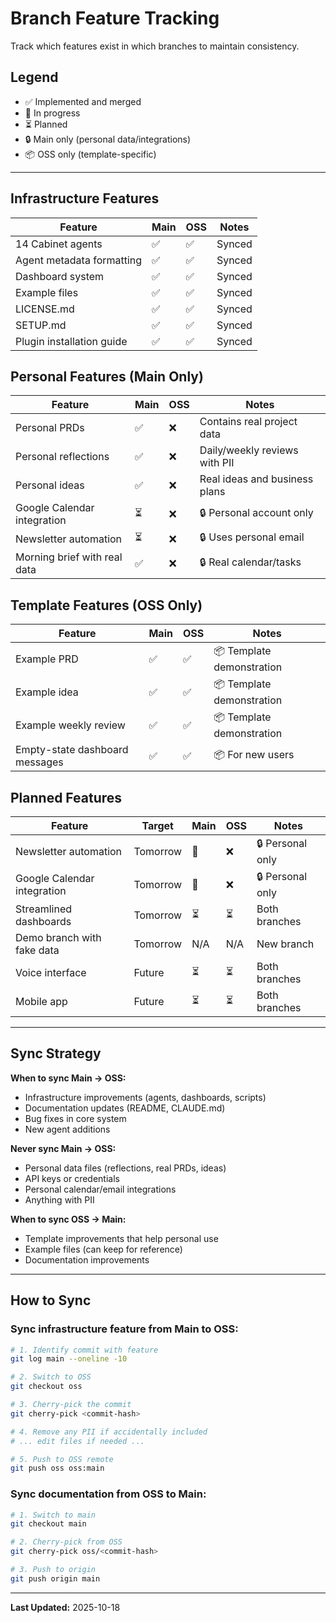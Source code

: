 # Branch Feature Tracking

Track which features exist in which branches to maintain consistency.

## Legend
- ✅ Implemented and merged
- 🚧 In progress
- ⏳ Planned
- 🔒 Main only (personal data/integrations)
- 📦 OSS only (template-specific)

---

## Infrastructure Features

| Feature | Main | OSS | Notes |
|---------|------|-----|-------|
| 14 Cabinet agents | ✅ | ✅ | Synced |
| Agent metadata formatting | ✅ | ✅ | Synced |
| Dashboard system | ✅ | ✅ | Synced |
| Example files | ✅ | ✅ | Synced |
| LICENSE.md | ✅ | ✅ | Synced |
| SETUP.md | ✅ | ✅ | Synced |
| Plugin installation guide | ✅ | ✅ | Synced |

## Personal Features (Main Only)

| Feature | Main | OSS | Notes |
|---------|------|-----|-------|
| Personal PRDs | ✅ | ❌ | Contains real project data |
| Personal reflections | ✅ | ❌ | Daily/weekly reviews with PII |
| Personal ideas | ✅ | ❌ | Real ideas and business plans |
| Google Calendar integration | ⏳ | ❌ | 🔒 Personal account only |
| Newsletter automation | ⏳ | ❌ | 🔒 Uses personal email |
| Morning brief with real data | ✅ | ❌ | 🔒 Real calendar/tasks |

## Template Features (OSS Only)

| Feature | Main | OSS | Notes |
|---------|------|-----|-------|
| Example PRD | ✅ | ✅ | 📦 Template demonstration |
| Example idea | ✅ | ✅ | 📦 Template demonstration |
| Example weekly review | ✅ | ✅ | 📦 Template demonstration |
| Empty-state dashboard messages | ✅ | ✅ | 📦 For new users |

## Planned Features

| Feature | Target | Main | OSS | Notes |
|---------|--------|------|-----|-------|
| Newsletter automation | Tomorrow | 🚧 | ❌ | 🔒 Personal only |
| Google Calendar integration | Tomorrow | 🚧 | ❌ | 🔒 Personal only |
| Streamlined dashboards | Tomorrow | ⏳ | ⏳ | Both branches |
| Demo branch with fake data | Tomorrow | N/A | N/A | New branch |
| Voice interface | Future | ⏳ | ⏳ | Both branches |
| Mobile app | Future | ⏳ | ⏳ | Both branches |

---

## Sync Strategy

**When to sync Main → OSS:**
- Infrastructure improvements (agents, dashboards, scripts)
- Documentation updates (README, CLAUDE.md)
- Bug fixes in core system
- New agent additions

**Never sync Main → OSS:**
- Personal data files (reflections, real PRDs, ideas)
- API keys or credentials
- Personal calendar/email integrations
- Anything with PII

**When to sync OSS → Main:**
- Template improvements that help personal use
- Example files (can keep for reference)
- Documentation improvements

---

## How to Sync

### Sync infrastructure feature from Main to OSS:

```bash
# 1. Identify commit with feature
git log main --oneline -10

# 2. Switch to OSS
git checkout oss

# 3. Cherry-pick the commit
git cherry-pick <commit-hash>

# 4. Remove any PII if accidentally included
# ... edit files if needed ...

# 5. Push to OSS remote
git push oss oss:main
```

### Sync documentation from OSS to Main:

```bash
# 1. Switch to main
git checkout main

# 2. Cherry-pick from OSS
git cherry-pick oss/<commit-hash>

# 3. Push to origin
git push origin main
```

---

**Last Updated:** 2025-10-18
